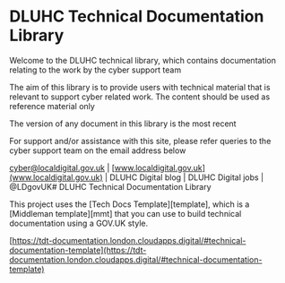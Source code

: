 # DLUHC Technical Documentation Library

Welcome to the DLUHC technical library, which contains documentation relating to the work by the cyber support team

The aim of this library is to provide users with technical material that is relevant to support cyber related work.  The content should be used as reference material only 

The version of any document in this library is the most recent

For support and/or assistance with this site, please refer queries to the cyber support team on the email address below


[cyber@localdigital.gov.uk](mailto:cyber@localdigital.gov.uk) | [www.localdigital.gov.uk](www.localdigital.gov.uk) | DLUHC Digital blog | DLUHC Digital jobs | @LDgovUK# DLUHC Technical Documentation Library

This project uses the [Tech Docs Template][template], which is a [Middleman template][mmt] that you can use to build technical documentation using a GOV.UK style.

[https://tdt-documentation.london.cloudapps.digital/#technical-documentation-template](https://tdt-documentation.london.cloudapps.digital/#technical-documentation-template)
